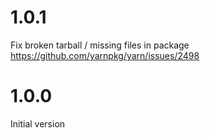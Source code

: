 # 1.0.1
Fix broken tarball / missing files in package
https://github.com/yarnpkg/yarn/issues/2498

# 1.0.0
Initial version
